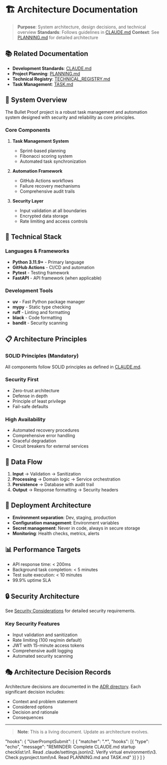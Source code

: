 # 🏗️ Architecture Documentation

> **Purpose**: System architecture, design decisions, and technical overview
> **Standards**: Follows guidelines in [CLAUDE.md](../../CLAUDE.md)
> **Context**: See [PLANNING.md](../../planning/PLANNING.md) for detailed architecture

## 📚 Related Documentation
- **Development Standards**: [CLAUDE.md](../../CLAUDE.md)
- **Project Planning**: [PLANNING.md](../../planning/PLANNING.md)
- **Technical Registry**: [TECHNICAL_REGISTRY.md](../../planning/TECHNICAL_REGISTRY.md)
- **Task Management**: [TASK.md](../../planning/TASK.md)

## 🎯 System Overview

The Bullet Proof project is a robust task management and automation system designed with security and reliability as core principles.

### Core Components

1. **Task Management System**
   - Sprint-based planning
   - Fibonacci scoring system
   - Automated task synchronization

2. **Automation Framework**
   - GitHub Actions workflows
   - Failure recovery mechanisms
   - Comprehensive audit trails

3. **Security Layer**
   - Input validation at all boundaries
   - Encrypted data storage
   - Rate limiting and access controls

## 🔧 Technical Stack

### Languages & Frameworks
- **Python 3.11.9+** - Primary language
- **GitHub Actions** - CI/CD and automation
- **Pytest** - Testing framework
- **FastAPI** - API framework (when applicable)

### Development Tools
- **uv** - Fast Python package manager
- **mypy** - Static type checking
- **ruff** - Linting and formatting
- **black** - Code formatting
- **bandit** - Security scanning

## 📋 Architecture Principles

### SOLID Principles (Mandatory)
All components follow SOLID principles as defined in [CLAUDE.md](../../CLAUDE.md#solid-design-principles-required-for-all-architecture).

### Security First
- Zero-trust architecture
- Defense in depth
- Principle of least privilege
- Fail-safe defaults

### High Availability
- Automated recovery procedures
- Comprehensive error handling
- Graceful degradation
- Circuit breakers for external services

## 🔄 Data Flow

1. **Input** → Validation → Sanitization
2. **Processing** → Domain logic → Service orchestration
3. **Persistence** → Database with audit trail
4. **Output** → Response formatting → Security headers

## 🚀 Deployment Architecture

- **Environment separation**: Dev, staging, production
- **Configuration management**: Environment variables
- **Secret management**: Never in code, always in secure storage
- **Monitoring**: Health checks, metrics, alerts

## 📊 Performance Targets

- API response time: < 200ms
- Background task completion: < 5 minutes
- Test suite execution: < 10 minutes
- 99.9% uptime SLA

## 🔒 Security Architecture

See [Security Considerations](../../CLAUDE.md#critical---security--data-integrity-zero-tolerance) for detailed security requirements.

### Key Security Features
- Input validation and sanitization
- Rate limiting (100 req/min default)
- JWT with 15-minute access tokens
- Comprehensive audit logging
- Automated security scanning

## 🎭 Architecture Decision Records

Architecture decisions are documented in the [ADR directory](../adr//README.md). Each significant decision includes:
- Context and problem statement
- Considered options
- Decision and rationale
- Consequences

---

> **Note**: This is a living document. Update as architecture evolves.

"hooks": {
    "UserPromptSubmit": [
      {
        "matcher": ".*",
        "hooks": [{
          "type": "echo",
          "message": "REMINDER: Complete CLAUDE.md startup checklist:\n1. Read .claude/settings.json\n2. Verify virtual
  environment\n3. Check pyproject.toml\n4. Read PLANNING.md and TASK.md"
        }]
      }
    ]
  }
